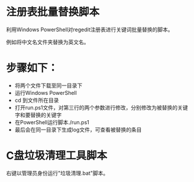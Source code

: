 # 注册表批量替换脚本
利用Windows PowerShell对regedit注册表进行关键词批量替换的脚本。

例如将中文名文件夹替换为英文名。
# 步骤如下：
* 将两个文件下载至同一目录下
* 运行Windows PowerShell
* cd 到文件所在目录
* 打开run.ps1文件，对第三行的两个参数进行修改，分别修改为被替换的关键字和要替换的关键字
* 在PowerShell运行脚本./run.ps1
* 最后会在同一目录下生成log文件，可查看被替换的条目
# C盘垃圾清理工具脚本
右键以管理员身份运行"垃圾清理.bat"脚本。
